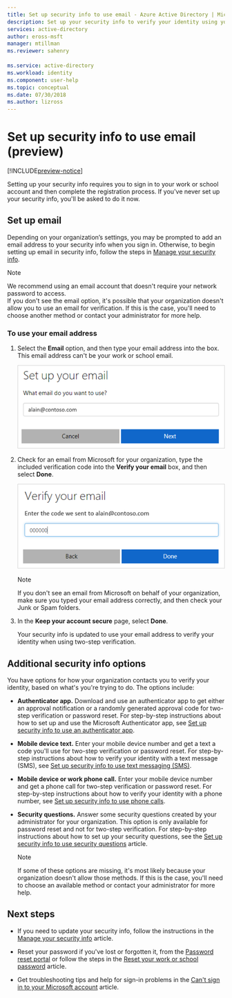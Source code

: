 ```yaml
---
title: Set up security info to use email - Azure Active Directory | Microsoft Docs
description: Set up your security info to verify your identity using your work or school email address.
services: active-directory
author: eross-msft
manager: mtillman
ms.reviewer: sahenry

ms.service: active-directory
ms.workload: identity
ms.component: user-help
ms.topic: conceptual
ms.date: 07/30/2018
ms.author: lizross
---
```


# Set up security info to use email (preview)

[!INCLUDE[preview-notice](../../../includes/active-directory-end-user-preview-notice-security-info.md)]

Setting up your security info requires you to sign in to your work or school account and then complete the registration process. If you've never set up your security info, you'll be asked to do it now.

## Set up email

Depending on your organization’s settings, you may be prompted to add an email address to your security info when you sign in. Otherwise, to begin setting up email in security info, follow the steps in [Manage your security info](security-info-manage-settings.md).

>[!Note]
>We recommend using an email account that doesn't require your network password to access.<br>If you don't see the email option, it's possible that your organization doesn't allow you to use an email for verification. If this is the case, you'll need to choose another method or contact your administrator for more help.

### To use your email address

1. Select the **Email** option, and then type your email address into the box. This email address can't be your work or school email.

     ![Security info page, with email entry box](media/security-info/security-info-keep-secure-setup-email.png)

2. Check for an email from Microsoft for your organization, type the included verification code into the **Verify your email** box, and then select **Done**.

     ![Security info page, with email verification code entry box](media/security-info/security-info-verify-email.png)

    >[!Note]
    >If you don't see an email from Microsoft on behalf of your organization, make sure you typed your email address correctly, and then check your Junk or Spam folders.

3. In the **Keep your account secure** page, select **Done**.

    Your security info is updated to use your email address to verify your identity when using two-step verification.

## Additional security info options

You have options for how your organization contacts you to verify your identity, based on what's you're trying to do. The options include:

- **Authenticator app.** Download and use an authenticator app to get either an approval notification or a randomly generated approval code for two-step verification or password reset. For step-by-step instructions about how to set up and use the Microsoft Authenticator app, see [Set up security info to use an authenticator app](security-info-setup-auth-app.md).

- **Mobile device text.** Enter your mobile device number and get a text a code you'll use for two-step verification or password reset. For step-by-step instructions about how to verify your identity with a text message (SMS), see [Set up security info to use text messaging (SMS)](security-info-setup-text-msg.md).

- **Mobile device or work phone call.** Enter your mobile device number and get a phone call for two-step verification or password reset. For step-by-step instructions about how to verify your identity with a phone number, see [Set up security info to use phone calls](security-info-setup-phone-number.md).

- **Security questions.** Answer some security questions created by your administrator for your organization. This option is only available for password reset and not for two-step verification. For step-by-step instructions about how to set up your security questions, see the [Set up security info to use security questions](security-info-setup-questions.md) article.
    
    >[!Note]
    >If some of these options are missing, it's most likely because your organization doesn't allow those methods. If this is the case, you'll need to choose an available method or contact your administrator for more help.

## Next steps

- If you need to update your security info, follow the instructions in the [Manage your security info](security-info-manage-settings.md) article.

- Reset your password if you've lost or forgotten it, from the [Password reset portal](https://passwordreset.microsoftonline.com/) or follow the steps in the [Reset your work or school password](user-help-reset-password.md) article.

- Get troubleshooting tips and help for sign-in problems in the [Can't sign in to your Microsoft account](https://support.microsoft.com/help/12429/microsoft-account-sign-in-cant) article.